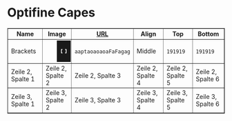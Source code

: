 # Optifine Capes

<table border="1">
    <thead>
        <tr>
            <th>Name</th>
            <th>Image</th>
            <th><a href="https://livzmc.net/banner/">URL</a></th>
            <th>Align</th>
            <th>Top</th>
            <th>Bottom</th>
        </tr>
    </thead>
    <tbody>
        <tr>
            <td>Brackets</td>
            <td style="text-align: center;"><img style="position: relative; margin-left: 50%;" align="center" height="50" src="https://github.com/annhilati/annhilati/blob/main/GitHub%20images/minecraft/Bracket%20Cape.png" /></td>
            <td><code>aaptaoaoaoaFaFagag</code></td>
            <td>Middle</td>
            <td><code>191919</code></td>
            <td><code>191919</code></td>
        </tr>
        <tr>
            <td>Zeile 2, Spalte 1</td>
            <td>Zeile 2, Spalte 2</td>
            <td>Zeile 2, Spalte 3</td>
            <td>Zeile 2, Spalte 4</td>
            <td>Zeile 2, Spalte 5</td>
            <td>Zeile 2, Spalte 6</td>
        </tr>
        <tr>
            <td>Zeile 3, Spalte 1</td>
            <td>Zeile 3, Spalte 2</td>
            <td>Zeile 3, Spalte 3</td>
            <td>Zeile 3, Spalte 4</td>
            <td>Zeile 3, Spalte 5</td>
            <td>Zeile 3, Spalte 6</td>
        </tr>
    </tbody>
</table>